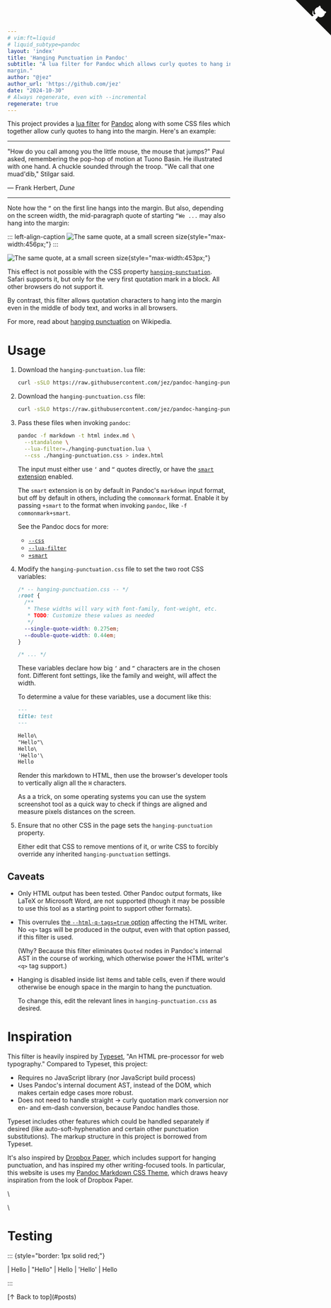 ```yaml
---
# vim:ft=liquid
# liquid_subtype=pandoc
layout: 'index'
title: 'Hanging Punctuation in Pandoc'
subtitle: "A lua filter for Pandoc which allows curly quotes to hang into the
margin."
author: "@jez"
author_url: 'https://github.com/jez'
date: "2024-10-30"
# Always regenerate, even with --incremental
regenerate: true
---
```


This project provides a [lua filter] for [Pandoc] along with some CSS files
which together allow curly quotes to hang into the margin. Here's an example:

[lua filter]: https://pandoc.org/lua-filters.html
[Pandoc]: https://pandoc.org

- - - - -

"How do you call among you the little mouse, the mouse that jumps?" Paul asked,
remembering the pop-hop of motion at Tuono Basin. He illustrated with one hand.
A chuckle sounded through the troop. "We call that one muad'dib," Stilgar said.

— Frank Herbert, _Dune_

- - - - -

Note how the `“` on the first line hangs into the margin. But also, depending on
the screen width, the mid-paragraph quote of starting `“We ...` may also hang
into the margin:

::: left-align-caption
![The same quote, at a small screen size](/pandoc-hanging-punctuation/assets/img/light/dune-quote.png){style="max-width:456px;"}
:::

![The same quote, at a small screen size](/pandoc-hanging-punctuation/assets/img/dark/dune-quote.png){style="max-width:453px;"}

This effect is not possible with the CSS property [`hanging-punctuation`].
Safari supports it, but only for the very first quotation mark in a block. All
other browsers do not support it.

[`hanging-punctuation`]: https://developer.mozilla.org/en-US/docs/Web/CSS/hanging-punctuation

By contrast, this filter allows quotation characters to hang into the margin
even in the middle of body text, and works in all browsers.

For more, read about [hanging
punctuation](https://en.wikipedia.org/wiki/Hanging_punctuation) on Wikipedia.

# Usage

1.  Download the `hanging-punctuation.lua` file:

    ```bash
    curl -sSLO https://raw.githubusercontent.com/jez/pandoc-hanging-punctuation/refs/heads/master/hanging-punctuation.lua
    ```

1.  Download the `hanging-punctuation.css` file:

    ```bash
    curl -sSLO https://raw.githubusercontent.com/jez/pandoc-hanging-punctuation/refs/heads/master/hanging-punctuation.css
    ```

1.  Pass these files when invoking `pandoc`:

    ```bash
    pandoc -f markdown -t html index.md \
      --standalone \
      --lua-filter=./hanging-punctuation.lua \
      --css ./hanging-punctuation.css > index.html
    ```

    The input must either use `‘` and `“` quotes directly, or have the [`smart`
    extension][smart] enabled.

    The `smart` extension is on by default in Pandoc's `markdown` input format,
    but off by default in others, including the `commonmark` format. Enable it by
    passing `+smart` to the format when invoking `pandoc`, like `-f
    commonmark+smart`.

    See the Pandoc docs for more:

    - [`--css`](https://pandoc.org/MANUAL.html#option--css)
    - [`--lua-filter`](https://pandoc.org/MANUAL.html#option--lua-filter)
    - [`+smart`][smart]

1.  Modify the `hanging-punctuation.css` file to set the two root CSS variables:

    ```css
    /* -- hanging-punctuation.css -- */
    :root {
      /**
       * These widths will vary with font-family, font-weight, etc.
       * TODO: Customize these values as needed
       */
      --single-quote-width: 0.275em;
      --double-quote-width: 0.44em;
    }

    /* ... */
    ```

    These variables declare how big `‘` and `“` characters are in the chosen
    font. Different font settings, like the family and weight, will affect the
    width.

    To determine a value for these variables, use a document like this:

    ```md
    ---
    title: test
    ---

    Hello\
    "Hello"\
    Hello\
    'Hello'\
    Hello
    ```

    Render this markdown to HTML, then use the browser's developer tools to
    vertically align all the `H` characters.

    As a a trick, on some operating systems you can use the system screenshot
    tool as a quick way to check if things are aligned and measure pixels
    distances on the screen.

1.  Ensure that no other CSS in the page sets the `hanging-punctuation`
    property.

    Either edit that CSS to remove mentions of it, or write CSS to forcibly
    override any inherited `hanging-punctuation` settings.

## Caveats

- Only HTML output has been tested. Other Pandoc output formats, like LaTeX or
  Microsoft Word, are not supported (though it may be possible to use this tool
  as a starting point to support other formats).

- This overrules [the `--html-q-tags=true` option][q-tags] affecting the HTML
  writer. No `<q>` tags will be produced in the output, even with that option
  passed, if this filter is used.

  (Why? Because this filter eliminates `Quoted` nodes in Pandoc's internal AST
  in the course of working, which otherwise power the HTML writer's `<q>` tag
  support.)

- Hanging is disabled inside list items and table cells, even if there would
  otherwise be enough space in the margin to hang the punctuation.

  To change this, edit the relevant lines in `hanging-punctuation.css` as
  desired.

# Inspiration

This filter is heavily inspired by [Typeset], "An HTML pre-processor for web
typography." Compared to Typeset, this project:

- Requires no JavaScript library (nor JavaScript build process)
- Uses Pandoc's internal document AST, instead of the DOM, which makes certain
  edge cases more robust.
- Does not need to handle straight → curly quotation mark conversion nor en- and
  em-dash conversion, because Pandoc handles those.

Typeset includes other features which could be handled separately if desired
(like auto-soft-hyphenation and certain other punctuation substitutions). The
markup structure in this project is borrowed from Typeset.

It's also inspired by [Dropbox Paper], which includes support for hanging
punctuation, and has inspired my other writing-focused tools. In particular,
this website is uses my [Pandoc Markdown CSS Theme][pandoc-css], which draws
heavy inspiration from the look of Dropbox Paper.

[Typeset]: https://typeset.lllllllllllllllll.com/
[Dropbox Paper]: https://paper.dropbox.com/
[pandoc-css]: https://jez.io/pandoc-markdown-css-theme/
[q-tags]: https://pandoc.org/MANUAL.html#option--html-q-tags[
[smart]: https://pandoc.org/MANUAL.html#extension-smart

\

\

# Testing

::: {style="border: 1px solid red;"}

| Hello
| "Hello"
| Hello
| 'Hello'
| Hello

:::


<p class="signoff">
  [↑ Back to top](#posts)
</p>

<a href="https://github.com/jez/pandoc-hanging-punctuation" class="github-corner" aria-label="View source on GitHub"><svg width="80" height="80" viewBox="0 0 250 250" style="fill:#151513; color:#fff; position: absolute; top: 0; border: 0; right: 0;" aria-hidden="true"><path d="M0,0 L115,115 L130,115 L142,142 L250,250 L250,0 Z"></path><path d="M128.3,109.0 C113.8,99.7 119.0,89.6 119.0,89.6 C122.0,82.7 120.5,78.6 120.5,78.6 C119.2,72.0 123.4,76.3 123.4,76.3 C127.3,80.9 125.5,87.3 125.5,87.3 C122.9,97.6 130.6,101.9 134.4,103.2" fill="currentColor" style="transform-origin: 130px 106px;" class="octo-arm"></path><path d="M115.0,115.0 C114.9,115.1 118.7,116.5 119.8,115.4 L133.7,101.6 C136.9,99.2 139.9,98.4 142.2,98.6 C133.8,88.0 127.5,74.4 143.8,58.0 C148.5,53.4 154.0,51.2 159.7,51.0 C160.3,49.4 163.2,43.6 171.4,40.1 C171.4,40.1 176.1,42.5 178.8,56.2 C183.1,58.6 187.2,61.8 190.9,65.4 C194.5,69.0 197.7,73.2 200.1,77.6 C213.8,80.2 216.3,84.9 216.3,84.9 C212.7,93.1 206.9,96.0 205.4,96.6 C205.1,102.4 203.0,107.8 198.3,112.5 C181.9,128.9 168.3,122.5 157.7,114.1 C157.9,116.9 156.7,120.9 152.7,124.9 L141.0,136.5 C139.8,137.7 141.6,141.9 141.8,141.8 Z" fill="currentColor" class="octo-body"></path></svg></a><style>.github-corner:hover .octo-arm{animation:octocat-wave 560ms ease-in-out}@keyframes octocat-wave{0%,100%{transform:rotate(0)}20%,60%{transform:rotate(-25deg)}40%,80%{transform:rotate(10deg)}}@media (max-width:500px){.github-corner:hover .octo-arm{animation:none}.github-corner .octo-arm{animation:octocat-wave 560ms ease-in-out}}</style>
